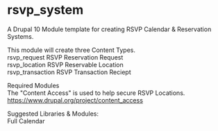 # rsvp_system  
A Drupal 10 Module template for creating RSVP Calendar & Reservation Systems.  
  
This module will create three Content Types.  
rsvp_request RSVP Reservation Request  
rsvp_location RSVP Reservable Location  
rsvp_transaction RSVP Transaction Reciept 
  
Required Modules  
The "Content Access" is used to help secure RSVP Locations.  
https://www.drupal.org/project/content_access  
  
Suggested Libraries & Modules:  
Full Calendar
